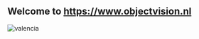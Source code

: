 ## Welcome to https://www.objectvision.nl
![valencia](https://user-images.githubusercontent.com/24246911/207092243-ccdd7cbc-9acf-4e1e-bdb9-1ddc46566661.png)
